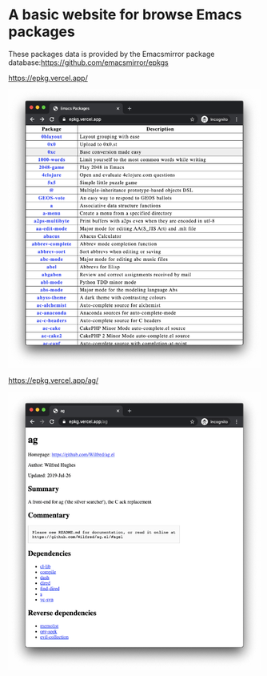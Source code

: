 # A basic website for browse Emacs packages

These packages data is provided by the Emacsmirror package database:https://github.com/emacsmirror/epkgs

https://epkg.vercel.app/

![screen shot of the homepage](homepage.png)

https://epkg.vercel.app/ag/

![screen shot of the ag package](ag.png)
